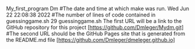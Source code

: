 My_first_program Dm
#The date and time at which make was run.
Wed Jun 22 22:08:38 2022
 #The number of lines of code contained in guessinggame.sh
29 guessinggame.sh
 The first URL will be a link to the GitHub repository for this project
[https://github.com/Dmleger/Mydm.git]
#The second URL should be the GitHub Pages site that is generated from the README.md file
[https://github.com/Dmleger/dmeleger.github.io]
